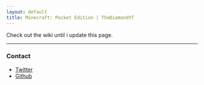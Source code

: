 ```yaml
---
layout: default
title: Minecraft: Pocket Edition | TheDiamondYT
---
```


Check out the wiki until i update this page.  

---

### Contact 

* [Twitter](https://twitter.com/TheDiamondYT)  
* [Github](https://github.com/TheDiamondYT1)  

